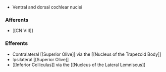 - Ventral and dorsal cochlear nuclei
### Afferents
- [[CN VIII]]
### Efferents
- Contralateral [[Superior Olive]] via the [[Nucleus of the Trapezoid Body]]
- Ipsilateral [[Superior Olive]]
- [[Inferior Colliculus]] via the [[Nucleus of the Lateral Lemniscus]]